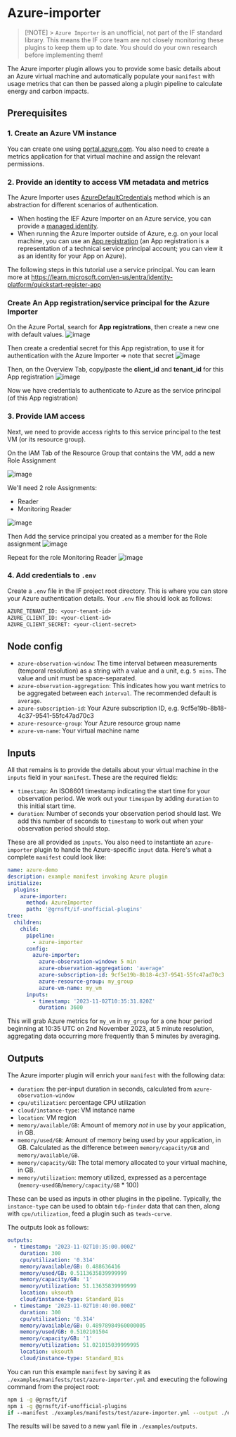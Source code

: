 # Azure-importer

> [!NOTE] > `Azure Importer` is an unofficial, not part of the IF standard library. This means the IF core team are not closely monitoring these plugins to keep them up to date. You should do your own research before implementing them!

The Azure importer plugin allows you to provide some basic details about an Azure virtual machine and automatically populate your `manifest` with usage metrics that can then be passed along a plugin pipeline to calculate energy and carbon impacts.

## Prerequisites

### 1. Create an Azure VM instance

You can create one using [portal.azure.com](https://portal.azure.com). You also need to create a metrics application for that virtual machine and assign the relevant permissions.

### 2. Provide an identity to access VM metadata and metrics

The Azure Importer uses [AzureDefaultCredentials](https://learn.microsoft.com/en-us/dotnet/api/azure.identity.defaultazurecredential?view=azure-dotnet) method which is an abstraction for different scenarios of authentication.

- When hosting the IEF Azure Importer on an Azure service, you can provide a [managed identity](https://learn.microsoft.com/en-us/entra/identity/managed-identities-azure-resources/overview).
- When running the Azure Importer outside of Azure, e.g. on your local machine, you can use an [App registration](https://learn.microsoft.com/en-us/entra/identity-platform/quickstart-register-app) (an App registration is a representation of a technical service principal account; you can view it as an identity for your App on Azure).

The following steps in this tutorial use a service principal. You can learn more at https://learn.microsoft.com/en-us/entra/identity-platform/quickstart-register-app

### Create An App registration/service principal for the Azure Importer

On the Azure Portal, search for **App registrations**, then create a new one with default values.
![image](https://github.com/Green-Software-Foundation/if-docs/assets/966110/f77fd653-4386-4f4b-9488-ea7ae521d7d1)

Then create a credential secret for this App registration, to use it for authentication with the Azure Importer => note that secret
![image](https://github.com/Green-Software-Foundation/if-docs/assets/966110/c3f380e1-2bc9-471f-b212-ce8c31a158b1)

Then, on the Overview Tab, copy/paste the **client_id** and **tenant_id** for this App registration
![image](https://github.com/Green-Software-Foundation/if-docs/assets/966110/e1615088-9ee6-41ef-a340-7ab72c1bc488)

Now we have credentials to authenticate to Azure as the service principal (of this App registration)

### 3. Provide IAM access

Next, we need to provide access rights to this service principal to the test VM (or its resource group).

On the IAM Tab of the Resource Group that contains the VM, add a new Role Assignment

![image](https://github.com/Green-Software-Foundation/if-docs/assets/966110/0588530c-bd67-4876-b26b-c076d5cda08d)

We'll need 2 role Assignments:

- Reader
- Monitoring Reader

![image](https://github.com/Green-Software-Foundation/if-docs/assets/966110/52af6111-dde3-4f99-8739-769d72fdb5d8)

Then Add the service principal you created as a member for the Role assignment
![image](https://github.com/Green-Software-Foundation/if-docs/assets/966110/be097243-66a7-421a-9cee-e8fe77906a82)

Repeat for the role Monitoring Reader
![image](https://github.com/Green-Software-Foundation/if-docs/assets/966110/5bf34f7a-9a01-4eb8-b3a4-aed70db44e72)

### 4. Add credentials to `.env`

Create a `.env` file in the IF project root directory. This is where you can store your Azure authentication details. Your `.env` file should look as follows:

```txt
AZURE_TENANT_ID: <your-tenant-id>
AZURE_CLIENT_ID: <your-client-id>
AZURE_CLIENT_SECRET: <your-client-secret>
```

## Node config

- `azure-observation-window`: The time interval between measurements (temporal resolution) as a string with a value and a unit, e.g. `5 mins`. The value and unit must be space-separated.
- `azure-observation-aggregation`: This indicates how you want metrics to be aggregated between each `interval`. The recommended default is `average`.
- `azure-subscription-id`: Your Azure subscription ID, e.g. 9cf5e19b-8b18-4c37-9541-55fc47ad70c3
- `azure-resource-group`: Your Azure resource group name
- `azure-vm-name`: Your virtual machine name

## Inputs

All that remains is to provide the details about your virtual machine in the `inputs` field in your `manifest`.
These are the required fields:

- `timestamp`: An ISO8601 timestamp indicating the start time for your observation period. We work out your `timespan` by adding `duration` to this initial start time.
- `duration`: Number of seconds your observation period should last. We add this number of seconds to `timestamp` to work out when your observation period should stop.

These are all provided as `inputs`. You also need to instantiate an `azure-importer` plugin to handle the Azure-specific `input` data. Here's what a complete `manifest` could look like:

```yaml
name: azure-demo
description: example manifest invoking Azure plugin
initialize:
  plugins:
    azure-importer:
      method: AzureImporter
      path: '@grnsft/if-unofficial-plugins'
tree:
  children:
    child:
      pipeline:
        - azure-importer
      config:
        azure-importer:
          azure-observation-window: 5 min
          azure-observation-aggregation: 'average'
          azure-subscription-id: 9cf5e19b-8b18-4c37-9541-55fc47ad70c3
          azure-resource-group: my_group
          azure-vm-name: my_vm
      inputs:
        - timestamp: '2023-11-02T10:35:31.820Z'
          duration: 3600
```

This will grab Azure metrics for `my_vm` in `my_group` for a one hour period beginning at 10:35 UTC on 2nd November 2023, at 5 minute resolution, aggregating data occurring more frequently than 5 minutes by averaging.

## Outputs

The Azure importer plugin will enrich your `manifest` with the following data:

- `duration`: the per-input duration in seconds, calculated from `azure-observation-window`
- `cpu/utilization`: percentage CPU utilization
- `cloud/instance-type`: VM instance name
- `location`: VM region
- `memory/available/GB`: Amount of memory _not_ in use by your application, in GB.
- `memory/used/GB`: Amount of memory being used by your application, in GB. Calculated as the difference between `memory/capacity/GB` and `memory/available/GB`.
- `memory/capacity/GB`: The total memory allocated to your virtual machine, in GB.
- `memory/utilization`: memory utilized, expressed as a percentage (`memory-usedGB`/`memory/capacity/GB` \* 100)

These can be used as inputs in other plugins in the pipeline. Typically, the `instance-type` can be used to obtain `tdp-finder` data that can then, along with `cpu/utilization`, feed a plugin such as `teads-curve`.

The outputs look as follows:

```yaml
outputs:
  - timestamp: '2023-11-02T10:35:00.000Z'
    duration: 300
    cpu/utilization: '0.314'
    memory/available/GB: 0.488636416
    memory/used/GB: 0.5113635839999999
    memory/capacity/GB: '1'
    memory/utilization: 51.13635839999999
    location: uksouth
    cloud/instance-type: Standard_B1s
  - timestamp: '2023-11-02T10:40:00.000Z'
    duration: 300
    cpu/utilization: '0.314'
    memory/available/GB: 0.48978984960000005
    memory/used/GB: 0.5102101504
    memory/capacity/GB: '1'
    memory/utilization: 51.021015039999995
    location: uksouth
    cloud/instance-type: Standard_B1s
```

You can run this example `manifest` by saving it as `./examples/manifests/test/azure-importer.yml` and executing the following command from the project root:

```sh
npm i -g @grnsft/if
npm i -g @grnsft/if-unofficial-plugins
if --manifest ./examples/manifests/test/azure-importer.yml --output ./examples/outputs/azure-importer.yml
```

The results will be saved to a new `yaml` file in `./examples/outputs`.
